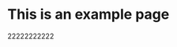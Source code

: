 [_metadata_:title]:- "Example page title"
[_metadata_:layout]:- "pages"

# This is an example page


22222222222